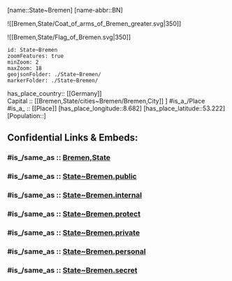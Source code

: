﻿---
aliases:
- Bremen
Confidential: public
icon: Flag_of_Bremen
isDeleted: false
location:
- 53.222
- 8.682
SpocWebEntityId: 29332
tags:
- geo/State
type: State
---

[name::State~Bremen] 
[name-abbr::BN] 

![[Bremen,State/Coat_of_arms_of_Bremen_greater.svg|350]] 


![[Bremen,State/Flag_of_Bremen.svg|350]] 

```leaflet
id: State~Bremen
zoomFeatures: true 
minZoom: 2 
maxZoom: 18
geojsonFolder: ./State~Bremen/
markerFolder: ./State~Bremen/
```

has_place_country:: [[Germany]]  
Capital ::  [[Bremen,State/cities~Bremen/Bremen,City]] ] 
#is_a_/Place  
#is_a_ :: [[Place]] 
[has_place_longitude::8.682] 
[has_place_latitude::53.222] 
[Population::] 


## Confidential Links & Embeds: 

### #is_/same_as :: [Bremen,State](Bremen,State.md) 

### #is_/same_as :: [State~Bremen.public](/_public/Earth/Continent/Europe/Europe~Central/Germany/Germany~West/State~Bremen.public.md) 

### #is_/same_as :: [State~Bremen.internal](/_internal/Earth/Continent/Europe/Europe~Central/Germany/Germany~West/State~Bremen.internal.md) 

### #is_/same_as :: [State~Bremen.protect](/_protect/Earth/Continent/Europe/Europe~Central/Germany/Germany~West/State~Bremen.protect.md) 

### #is_/same_as :: [State~Bremen.private](/_private/Earth/Continent/Europe/Europe~Central/Germany/Germany~West/State~Bremen.private.md) 

### #is_/same_as :: [State~Bremen.personal](/_personal/Earth/Continent/Europe/Europe~Central/Germany/Germany~West/State~Bremen.personal.md) 

### #is_/same_as :: [State~Bremen.secret](/_secret/Earth/Continent/Europe/Europe~Central/Germany/Germany~West/State~Bremen.secret.md)

